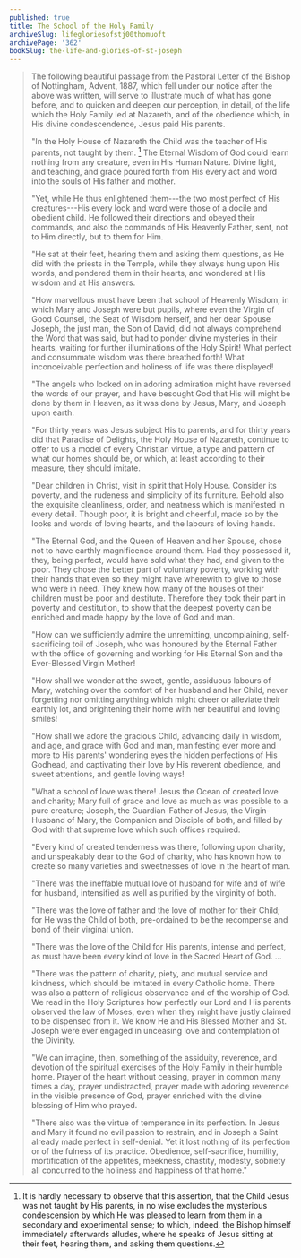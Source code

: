 ```yaml
---
published: true
title: The School of the Holy Family
archiveSlug: lifegloriesofstj00thomuoft
archivePage: '362'
bookSlug: the-life-and-glories-of-st-joseph
---
```


> The following beautiful passage from the Pastoral Letter of the Bishop of Nottingham, Advent, 1887, which fell under our notice after the above was written, will serve to illustrate much of what has gone before, and to quicken and deepen our perception, in detail, of the life which the Holy Family led at Nazareth, and of the obedience which, in His divine condescendence, Jesus paid His parents.
>
> "In the Holy House of Nazareth the Child was the teacher of His parents, not taught by them. [^1] The Eternal Wisdom of God could learn nothing from any creature, even in His Human Nature. Divine light, and teaching, and grace poured forth from His every act and word into the souls of His father and mother.
>
> "Yet, while He thus enlightened them---the two most perfect of His creatures---His every look and word were those of a docile and obedient child. He followed their directions and obeyed their commands, and also the commands of His Heavenly Father, sent, not to Him directly, but to them for Him.
>
> "He sat at their feet, hearing them and asking them questions, as He did with the priests in the Temple, while they always hung upon His words, and pondered them in their hearts, and wondered at His wisdom and at His answers.
>
> "How marvellous must have been that school of Heavenly Wisdom, in which Mary and Joseph were but pupils, where even the Virgin of Good Counsel, the Seat of Wisdom herself, and her dear Spouse Joseph, the just man, the Son of David, did not always comprehend the Word that was said, but had to ponder divine mysteries in their hearts, waiting for further illuminations of the Holy Spirit! What perfect and consummate wisdom was there breathed forth! What inconceivable perfection and holiness of life was there displayed!
>
> "The angels who looked on in adoring admiration might have reversed the words of our prayer, and have besought God that His will might be done by them in Heaven, as it was done by Jesus, Mary, and Joseph upon earth.
>
> "For thirty years was Jesus subject His to parents, and for thirty years did that Paradise of Delights, the Holy House of Nazareth, continue to offer to us a model of every Christian virtue, a type and pattern of what our homes should be, or which, at least according to their measure, they should imitate.
>
> "Dear children in Christ, visit in spirit that Holy House. Consider its poverty, and the rudeness and simplicity of its furniture. Behold also the exquisite cleanliness, order, and neatness which is manifested in every detail. Though poor, it is bright and cheerful, made so by the looks and words of loving hearts, and the labours of loving hands.
>
> "The Eternal God, and the Queen of Heaven and her Spouse, chose not to have earthly magnificence around them. Had they possessed it, they, being perfect, would have sold what they had, and given to the poor. They chose the better part of voluntary poverty, working with their hands that even so they might have wherewith to give to those who were in need. They knew how many of the houses of their children must be poor and destitute. Therefore they took their part in poverty and destitution, to show that the deepest poverty can be enriched and made happy by the love of God and man.
>
> "How can we sufficiently admire the unremitting, uncomplaining, self-sacrificing toil of Joseph, who was honoured by the Eternal Father with the office of governing and working for His Eternal Son and the Ever-Blessed Virgin Mother!
>
> "How shall we wonder at the sweet, gentle, assiduous labours of Mary, watching over the comfort of her husband and her Child, never forgetting nor omitting anything which might cheer or alleviate their earthly lot, and brightening their home with her beautiful and loving smiles!
>
> "How shall we adore the gracious Child, advancing daily in wisdom, and age, and grace with God and man, manifesting ever more and more to His parents' wondering eyes the hidden perfections of His Godhead, and captivating their love by His reverent obedience, and sweet attentions, and gentle loving ways!
>
> "What a school of love was there! Jesus the Ocean of created love and charity; Mary full of grace and love as much as was possible to a pure creature; Joseph, the Guardian-Father of Jesus, the Virgin-Husband of Mary, the Companion and Disciple of both, and filled by God with that supreme love which such offices required.
>
> "Every kind of created tenderness was there, following upon charity, and unspeakably dear to the God of charity, who has known how to create so many varieties and sweetnesses of love in the heart of man.
>
> "There was the ineffable mutual love of husband for wife and of wife for husband, intensified as well as purified by the virginity of both.
>
> "There was the love of father and the love of mother for their Child; for He was the Child of both, pre-ordained to be the recompense and bond of their virginal union.
>
> "There was the love of the Child for His parents, intense and perfect, as must have been every kind of love in the Sacred Heart of God. …
>
> "There was the pattern of charity, piety, and mutual service and kindness, which should be imitated in every Catholic home. There was also a pattern of religious observance and of the worship of God. We read in the Holy Scriptures how perfectly our Lord and His parents observed the law of Moses, even when they might have justly claimed to be dispensed from it. We know He and His Blessed Mother and St. Joseph were ever engaged in unceasing love and contemplation of the Divinity.
>
> "We can imagine, then, something of the assiduity, reverence, and devotion of the spiritual exercises of the Holy Family in their humble home. Prayer of the heart without ceasing, prayer in common many times a day, prayer undistracted, prayer made with adoring reverence in the visible presence of God, prayer enriched with the divine blessing of Him who prayed.
>
> "There also was the virtue of temperance in its perfection. In Jesus and Mary it found no evil passion to restrain, and in Joseph a Saint already made perfect in self-denial. Yet it lost nothing of its perfection or of the fulness of its practice. Obedience, self-sacrifice, humility, mortification of the appetites, meekness, chastity, modesty, sobriety all concurred to the holiness and happiness of that home."
>
> [^1]: It is hardly necessary to observe that this assertion, that the Child Jesus was not taught by His parents, in no wise excludes the mysterious condescension by which He was pleased to learn from them in a secondary and experimental sense; to which, indeed, the Bishop himself immediately afterwards alludes, where he speaks of Jesus sitting at their feet, hearing them, and asking them questions.
